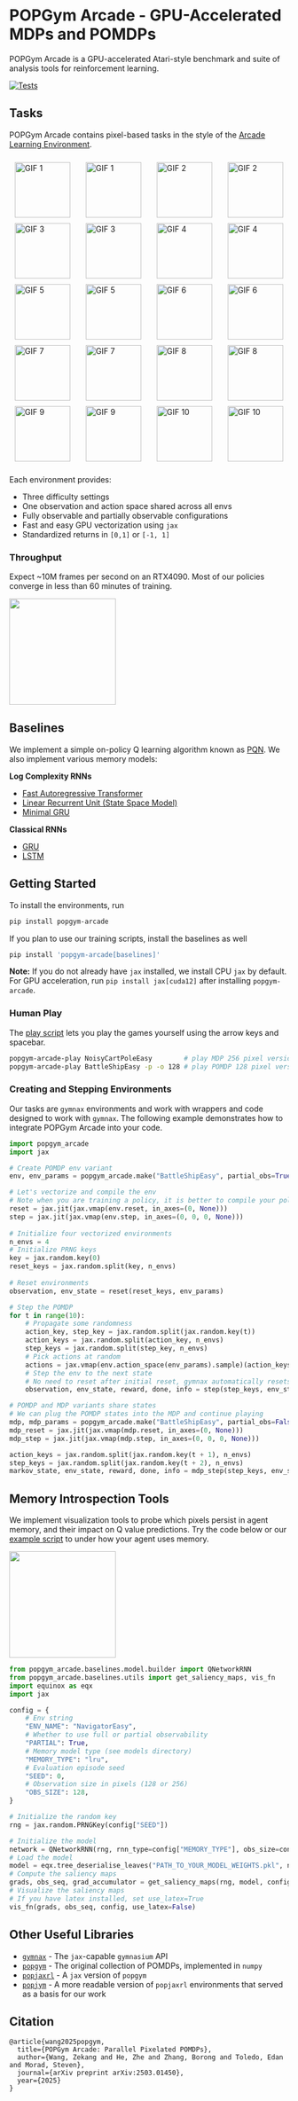 # POPGym Arcade - GPU-Accelerated MDPs and POMDPs 

POPGym Arcade is a GPU-accelerated Atari-style benchmark and suite of analysis tools for reinforcement learning.

[![Tests](https://github.com/bolt-research/popgym-arcade/actions/workflows/python_app.yaml/badge.svg)](https://github.com/bolt-research/popgym-arcade/actions/workflows/python_app.yaml)

## Tasks
POPGym Arcade contains pixel-based tasks in the style of the [Arcade Learning Environment](https://github.com/Farama-Foundation/Arcade-Learning-Environment).

<div style="display: flex; flex-wrap: wrap; gap: 10px; justify-content: space-between; padding: 10px;">
    <img src="imgs/cartpole_f.gif" alt="GIF 1" style="width: 100px; height: 100px;">
    <img src="imgs/cartpole_p.gif" alt="GIF 1" style="width: 100px; height: 100px;">
    <img src="imgs/autoencode_f.gif" alt="GIF 2" style="width: 100px; height: 100px;">
    <img src="imgs/autoencode_p.gif" alt="GIF 2" style="width: 100px; height: 100px;">
    <img src="imgs/breakout_f.gif" alt="GIF 3" style="width: 100px; height: 100px;">
    <img src="imgs/breakout_p.gif" alt="GIF 3" style="width: 100px; height: 100px;">
    <img src="imgs/minesweeper_f.gif" alt="GIF 4" style="width: 100px; height: 100px;">
    <img src="imgs/minesweeper_p.gif" alt="GIF 4" style="width: 100px; height: 100px;">
    <img src="imgs/tetris_f.gif" alt="GIF 5" style="width: 100px; height: 100px;">
    <img src="imgs/tetris_p.gif" alt="GIF 5" style="width: 100px; height: 100px;">
    <img src="imgs/skittles_f.gif" alt="GIF 6" style="width: 100px; height: 100px;">
    <img src="imgs/skittles_p.gif" alt="GIF 6" style="width: 100px; height: 100px;">
    <img src="imgs/navigator_f.gif" alt="GIF 7" style="width: 100px; height: 100px;">
    <img src="imgs/navigator_p.gif" alt="GIF 7" style="width: 100px; height: 100px;">
    <img src="imgs/countrecall_f.gif" alt="GIF 8" style="width: 100px; height: 100px;">
    <img src="imgs/countrecall_p.gif" alt="GIF 8" style="width: 100px; height: 100px;">
    <img src="imgs/battleship_f.gif" alt="GIF 9" style="width: 100px; height: 100px;">
    <img src="imgs/battleship_p.gif" alt="GIF 9" style="width: 100px; height: 100px;">
    <img src="imgs/ncartpole_f.gif" alt="GIF 10" style="width: 100px; height: 100px;">
    <img src="imgs/ncartpole_p.gif" alt="GIF 10" style="width: 100px; height: 100px;">
</div>

Each environment provides:
- Three difficulty settings
- One observation and action space shared across all envs
- Fully observable and partially observable configurations
- Fast and easy GPU vectorization using `jax`
- Standardized returns in `[0,1]` or `[-1, 1]`


### Throughput
Expect ~10M frames per second on an RTX4090. Most of our policies converge in less than 60 minutes of training. 

<img src="imgs/fps.png" height="192" />  
<!-- img src="imgs/wandb.png" height="192" / --> 


## Baselines
We implement a simple on-policy Q learning algorithm known as [PQN](https://arxiv.org/abs/2407.04811). We also implement various memory models:

**Log Complexity RNNs**
- [Fast Autoregressive Transformer](https://arxiv.org/abs/2006.16236)
- [Linear Recurrent Unit (State Space Model)](https://arxiv.org/abs/2303.06349)
- [Minimal GRU](https://arxiv.org/abs/2410.01201)

**Classical RNNs**
- [GRU](https://arxiv.org/abs/1412.3555)
- [LSTM](https://dl.acm.org/doi/10.1162/neco.1997.9.8.1735)

## Getting Started

To install the environments, run

```bash
pip install popgym-arcade
```
If you plan to use our training scripts, install the baselines as well

```bash
pip install 'popgym-arcade[baselines]'
```

**Note:** If you do not already have `jax` installed, we install CPU `jax` by default. For GPU acceleration, run `pip install jax[cuda12]` after installing `popgym-arcade`.

### Human Play
The [play script](popgym_arcade/play.py) lets you play the games yourself using the arrow keys and spacebar.

```bash
popgym-arcade-play NoisyCartPoleEasy        # play MDP 256 pixel version
popgym-arcade-play BattleShipEasy -p -o 128 # play POMDP 128 pixel version
```

### Creating and Stepping Environments
Our tasks are `gymnax` environments and work with wrappers and code designed to work with `gymnax`. The following example demonstrates how to integrate POPGym Arcade into your code. 

```python
import popgym_arcade
import jax

# Create POMDP env variant
env, env_params = popgym_arcade.make("BattleShipEasy", partial_obs=True)

# Let's vectorize and compile the env
# Note when you are training a policy, it is better to compile your policy_update rather than the env_step
reset = jax.jit(jax.vmap(env.reset, in_axes=(0, None)))
step = jax.jit(jax.vmap(env.step, in_axes=(0, 0, 0, None)))
    
# Initialize four vectorized environments
n_envs = 4
# Initialize PRNG keys
key = jax.random.key(0)
reset_keys = jax.random.split(key, n_envs)
    
# Reset environments
observation, env_state = reset(reset_keys, env_params)

# Step the POMDP
for t in range(10):
    # Propagate some randomness
    action_key, step_key = jax.random.split(jax.random.key(t))
    action_keys = jax.random.split(action_key, n_envs)
    step_keys = jax.random.split(step_key, n_envs)
    # Pick actions at random
    actions = jax.vmap(env.action_space(env_params).sample)(action_keys)
    # Step the env to the next state
    # No need to reset after initial reset, gymnax automatically resets when done
    observation, env_state, reward, done, info = step(step_keys, env_state, actions, env_params)

# POMDP and MDP variants share states
# We can plug the POMDP states into the MDP and continue playing
mdp, mdp_params = popgym_arcade.make("BattleShipEasy", partial_obs=False)
mdp_reset = jax.jit(jax.vmap(mdp.reset, in_axes=(0, None)))
mdp_step = jax.jit(jax.vmap(mdp.step, in_axes=(0, 0, 0, None)))

action_keys = jax.random.split(jax.random.key(t + 1), n_envs)
step_keys = jax.random.split(jax.random.key(t + 2), n_envs)
markov_state, env_state, reward, done, info = mdp_step(step_keys, env_state, actions, mdp_params)
```

## Memory Introspection Tools 
We implement visualization tools to probe which pixels persist in agent memory, and their
impact on Q value predictions. Try the code below or our [example script](plotting/plot_grads.ipynb) to under how your agent uses memory.

<img src="imgs/grads_example.png" height="192" />


```python
from popgym_arcade.baselines.model.builder import QNetworkRNN
from popgym_arcade.baselines.utils import get_saliency_maps, vis_fn
import equinox as eqx
import jax

config = {
    # Env string
    "ENV_NAME": "NavigatorEasy",
    # Whether to use full or partial observability
    "PARTIAL": True,
    # Memory model type (see models directory)
    "MEMORY_TYPE": "lru",
    # Evaluation episode seed
    "SEED": 0,
    # Observation size in pixels (128 or 256)
    "OBS_SIZE": 128,
}

# Initialize the random key
rng = jax.random.PRNGKey(config["SEED"])

# Initialize the model
network = QNetworkRNN(rng, rnn_type=config["MEMORY_TYPE"], obs_size=config["OBS_SIZE"])
# Load the model
model = eqx.tree_deserialise_leaves("PATH_TO_YOUR_MODEL_WEIGHTS.pkl", network)
# Compute the saliency maps
grads, obs_seq, grad_accumulator = get_saliency_maps(rng, model, config)
# Visualize the saliency maps
# If you have latex installed, set use_latex=True
vis_fn(grads, obs_seq, config, use_latex=False)
```

## Other Useful Libraries
- [`gymnax`](https://github.com/RobertTLange/gymnax) - The `jax`-capable `gymnasium` API
- [`popgym`](https://github.com/proroklab/popgym) - The original collection of POMDPs, implemented in `numpy`
- [`popjaxrl`](https://github.com/luchris429/popjaxrl) - A `jax` version of `popgym`
- [`popjym`](https://github.com/EdanToledo/popjym) - A more readable version of `popjaxrl` environments that served as a basis for our work

## Citation
```
@article{wang2025popgym,
  title={POPGym Arcade: Parallel Pixelated POMDPs},
  author={Wang, Zekang and He, Zhe and Zhang, Borong and Toledo, Edan and Morad, Steven},
  journal={arXiv preprint arXiv:2503.01450},
  year={2025}
}
```
